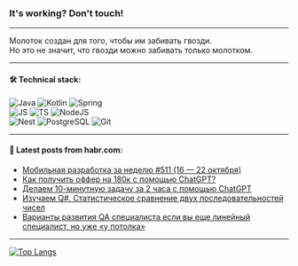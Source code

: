 ### It's working? Don't touch!

---
Молоток создан для того, чтобы им забивать гвозди. <br>
Но это не значит, что гвозди можно забивать только молотком.

---

#### 🛠️ Technical stack:

![Java](https://img.shields.io/badge/Java-informational?logo=Oracle&style=flat&logoColor=white&color=FF4500)
![Kotlin](https://img.shields.io/badge/Kotlin-informational?logo=Kotlin&style=flat&logoColor=white&color=774D97)
![Spring](https://img.shields.io/badge/SpringBoot-informational?logo=SpringBoot&style=flat&logoColor=white&color=6DB33F) <br>
![JS](https://img.shields.io/badge/JS-informational?logo=javaScript&style=flat&logoColor=black&color=F7Df1E)
![TS](https://img.shields.io/badge/TypeScript-informational?logo=typeScript&style=flat&logoColor=black&color=0667A8)
![NodeJS](https://img.shields.io/badge/NodeJS-informational?logo=node.js&style=flat&logoColor=white&color=70A760) <br>
![Nest](https://img.shields.io/badge/NestJS-informational?logo=NestJS&style=flat&logoColor=white&color=E0234E)
![PostgreSQL](https://img.shields.io/badge/PostgreSQL-informational?logo=PostgreSQL&style=flat&logoColor=white&color=DAA520)
![Git](https://img.shields.io/badge/Git-informational?logo=git&style=flat&logoColor=white&color=778899)

___

#### 💬 Latest posts from habr.com:

<!-- BLOG-POST-LIST:START -->
- [Мобильная разработка за неделю #511 &lpar;16 — 22 октября&rpar;](https://habr.com/ru/companies/productivity_inside/articles/769172/?utm_source=habrahabr&utm_medium=rss&utm_campaign=769172)
- [Как получить оффер на 180к с помощью ChatGPT?](https://habr.com/ru/articles/769158/?utm_source=habrahabr&utm_medium=rss&utm_campaign=769158)
- [Делаем 10-минутную задачу за 2 часа с помощью ChatGPT](https://habr.com/ru/articles/769154/?utm_source=habrahabr&utm_medium=rss&utm_campaign=769154)
- [Изучаем Q#. Статистическое сравнение двух последовательностей чисел](https://habr.com/ru/articles/769148/?utm_source=habrahabr&utm_medium=rss&utm_campaign=769148)
- [Варианты развития QA специалиста если вы еще линейный специалист, но уже «у потолка»](https://habr.com/ru/articles/769144/?utm_source=habrahabr&utm_medium=rss&utm_campaign=769144)
<!-- BLOG-POST-LIST:END -->

---
[![Top Langs](https://github-readme-stats-git-master-advtsetting-gmailcom.vercel.app/api/top-langs/?username=zloylis&langs_count=10&hide_title=false&title_color=e6edf3&size_weight=0.5&count_weight=0.5&layout=compact&hide_border=true&theme=dracula)](https://github.com/zloylis)

<!-- ![GitHub stats](https://github-readme-stats-git-master-advtsetting-gmailcom.vercel.app/api?username=zloylis&show_icons=true&hide_border=true&theme=dracula&hide_title=true&include_all_commits=true&count_private=true&hide=contribs&hide_rank=true) -->
